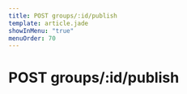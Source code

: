 ```yaml
---
title: POST groups/:id/publish
template: article.jade
showInMenu: "true"
menuOrder: 70
---
```


# POST groups/:id/publish

